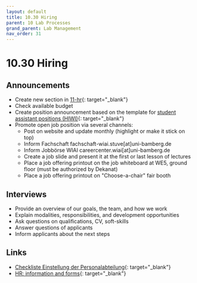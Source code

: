 ```yaml
---
layout: default
title: 10.30 Hiring
parent: 10 Lab Processes
grand_parent: Lab Management
nav_order: 31
---
```


# 10.30 Hiring

## Announcements

- Create new section in [11-hr](https://nc-2272638881871040784.nextcloud-ionos.com/index.php/apps/files/?dir=/10-lab/11_hr&fileid=58){: target="_blank"}
- Check available budget
- Create position announcement based on the template for [student assistant positions (HIWI)](https://github.com/digital-work-lab/handbook/raw/main/assets/docs/Ausschreibung-HIWI-Stellen.docx){: target="_blank"}
- Promote open job position via several channels:
  - Post on website and update monthly (highlight or make it stick on top)
  - Inform Fachschaft fachschaft-wiai.stuve[at]uni-bamberg.de
  - Inform Jobbörse WIAI careercenter.wiai[at]uni-bamberg.de
  - Create a job slide and present it at the first or last lesson of lectures
  - Place a job offering printout on the job whiteboard at WE5, ground floor (must be authorized by Dekanat)
  - Place a job offering printout on "Choose-a-chair" fair booth

## Interviews

- Provide an overview of our goals, the team, and how we work
- Explain modalities, responsibilities, and development opportunities
- Ask questions on qualifications, CV, soft-skills
- Answer questions of applicants
- Inform applicants about the next steps

## Links

- [Checkliste Einstellung der Personalabteilung](https://www.uni-bamberg.de/fileadmin/abt-personal/Homepage_ab_2016-03/11_Formulare_Infos_Merkblaetter/Checklisten_bei_Einstellung_und_Beendigung/Checkliste_Einstellung.pdf){: target="_blank"}
- [HR: information and forms](https://www.uni-bamberg.de/abt-personal/formulare-infos-und-merkblaetter/){: target="_blank"}
